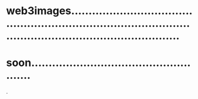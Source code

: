 # web3images..........................................................................................................................................
# soon.....................................................
.
